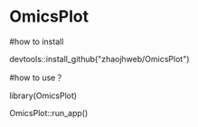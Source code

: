 # OmicsPlot
#how to install

devtools::install_github("zhaojhweb/OmicsPlot")

#how to use？

library(OmicsPlot)

OmicsPlot::run_app()
